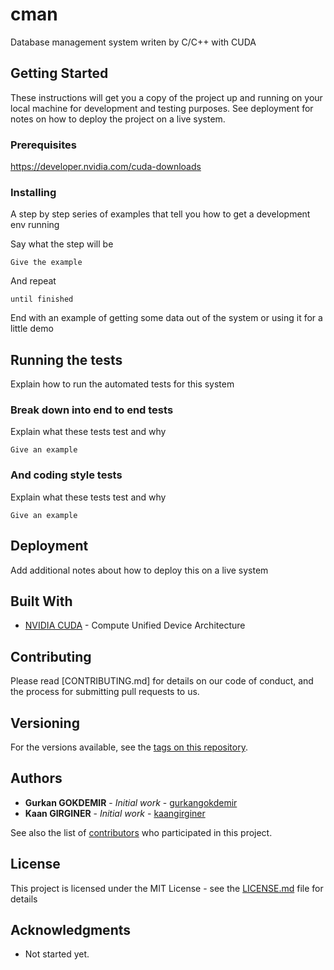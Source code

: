 # cman
Database management system writen by C/C++ with CUDA
## Getting Started

These instructions will get you a copy of the project up and running on your local machine for development and testing purposes. See deployment for notes on how to deploy the project on a live system.

### Prerequisites

https://developer.nvidia.com/cuda-downloads

### Installing

A step by step series of examples that tell you how to get a development env running

Say what the step will be

```
Give the example
```

And repeat

```
until finished
```

End with an example of getting some data out of the system or using it for a little demo

## Running the tests

Explain how to run the automated tests for this system

### Break down into end to end tests

Explain what these tests test and why

```
Give an example
```

### And coding style tests

Explain what these tests test and why

```
Give an example
```

## Deployment

Add additional notes about how to deploy this on a live system

## Built With

* [NVIDIA CUDA](https://developer.nvidia.com/cuda-downloads) - Compute Unified Device Architecture

## Contributing

Please read [CONTRIBUTING.md] for details on our code of conduct, and the process for submitting pull requests to us.

## Versioning

For the versions available, see the [tags on this repository](https://github.com/gurkangokdemir/cman/tags). 

## Authors

* **Gurkan GOKDEMIR** - *Initial work* - [gurkangokdemir](https://github.com/gurkangokdemir)
* **Kaan GIRGINER** - *Initial work* - [kaangirginer](https://github.com/regainingark)

See also the list of [contributors](https://github.com/gurkangokdemir/cman/contributors) who participated in this project.

## License

This project is licensed under the MIT License - see the [LICENSE.md](LICENSE.md) file for details

## Acknowledgments

* Not started yet.

